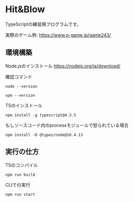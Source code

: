 # Hit&Blow
TypeScriptの練習用プログラムです。

実際のゲーム例:
https://www.p-game.jp/game243/

## 環境構築
Node.jsのインストール
https://nodejs.org/ja/download/

確認コマンド
```
node --version
```
```
npm --version
```

TSのインストール
```
npm install -g typescript@4.3.5
```

もしソースコード内のprocessモジュールで怒られている場合
```
npm install -D @types/node@16.4.13
```




## 実行の仕方
TSのコンパイル
```
npm run build
```

CLIでの実行
```
npm run start
```

